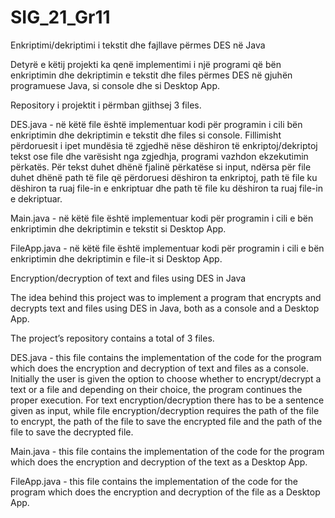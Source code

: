 # SIG_21_Gr11

Enkriptimi/dekriptimi i tekstit dhe fajllave përmes DES në Java

Detyrë e këtij projekti ka qenë implementimi i një programi që bën enkriptimin dhe dekriptimin e tekstit dhe files përmes DES në gjuhën programuese Java, si console dhe si Desktop App.

Repository i projektit i përmban gjithsej 3 files.

DES.java - në këtë file është implementuar kodi për programin i cili bën enkriptimin dhe dekriptimin e tekstit dhe files si console. Fillimisht përdoruesit i ipet mundësia të zgjedhë nëse dëshiron të enkriptoj/dekriptoj tekst ose file dhe varësisht nga zgjedhja, programi vazhdon ekzekutimin përkatës.
Për tekst duhet dhënë fjalinë përkatëse si input, ndërsa për file duhet dhënë path të file që përdoruesi dëshiron ta enkriptoj, path të file ku dëshiron ta ruaj file-in e enkriptuar dhe path të file ku dëshiron ta ruaj file-in e dekriptuar.

Main.java - në këtë file është implementuar kodi për programin i cili e bën enkriptimin dhe dekriptimin e tekstit si Desktop App.

FileApp.java - në këtë file është implementuar kodi për programin i cili e bën enkriptimin dhe dekriptimin e file-it si Desktop App.


Encryption/decryption of text and files using DES in Java

The idea behind this project was to implement a program that encrypts and decrypts text and files using DES in Java, both as a console and a Desktop App.

The project’s repository contains a total of 3 files.

DES.java - this file contains the implementation of the code for the program which does the encryption and decryption of text and files as a console. Initially the user is given the option to choose whether to encrypt/decrypt a text or a file and depending on their choice, the program continues the proper execution.
For text encryption/decryption there has to be a sentence given as input, while file encryption/decryption requires the path of the file to encrypt, the path of the file to save the encrypted file and the path of the file to save the decrypted file.

Main.java - this file contains the implementation of the code for the program which does the encryption and decryption of the text as a Desktop App.

FileApp.java - this file contains the implementation of the code for the program which does the encryption and decryption of the file as a Desktop App.
